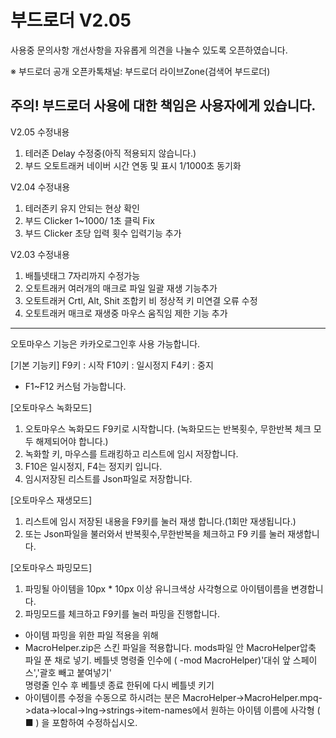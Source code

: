 # 부드로더 V2.05


사용중 문의사항 개선사항을 자유롭게 의견을 나눌수 있도록 오픈하였습니다.

※ 부드로더 공개 오픈카톡채널: 부드로더 라이브Zone(검색어 부드로더)



주의! 부드로더 사용에 대한 책임은 사용자에게 있습니다.
---------------------------------------------------------------------------------------
V2.05 수정내용
1. 테러존 Delay 수정중(아직 적용되지 않습니다.)
2. 부드 오토트래커 네이버 시간 연동 및 표시 1/1000초 동기화


V2.04 수정내용
1. 테러존키 유지 안되는 현상 확인
2. 부드 Clicker 1~1000/ 1초 클릭 Fix
3. 부드 Clicker 초당 입력 횟수 입력기능 추가


V2.03 수정내용
1. 배틀넷태그 7자리까지 수정가능
2. 오토트래커 여러개의 매크로 파일 일괄 재생 기능추가
3. 오토트래커 Crtl, Alt, Shit 조합키 비 정상적 키 미연결 오류 수정
4. 오토트래커 매크로 재생중 마우스 움직임 제한 기능 추가
----------------------------------------------------------------------------------------

오토마우스 기능은 카카오로그인후 사용 가능합니다.

[기본 기능키]
F9키  : 시작
F10키 : 일시정지
F4키  : 중지
* F1~F12 커스텀 가능합니다.

[오토마우스 녹화모드]
1. 오토마우스 녹화모드 F9키로 시작합니다.
   (녹화모드는 반복횟수, 무한반복 체크 모두 해제되어야 합니다.)
2. 녹화할 키, 마우스를 트래킹하고 리스트에 임시 저장합니다.
3. F10은 일시정지, F4는 정지키 입니다.
4. 임시저장된 리스트를 Json파일로 저장합니다.

[오토마우스 재생모드]
1. 리스트에 임시 저장된 내용을 F9키를 눌러 재생 합니다.(1회만 재생됩니다.)
2. 또는 Json파일을 불러와서 반복횟수,무한반복을 체크하고 F9 키를 눌러 재생합니다.

[오토마우스 파밍모드]
1. 파밍될 아이템을 10px * 10px 이상 유니크색상 사각형으로 아이템이름을 변경합니다.
2. 파밍모드를 체크하고 F9키를 눌러 파밍을 진행합니다.
* 아이템 파밍을 위한 파일 적용을 위해
* MacroHelper.zip은 스킨 파일을 적용합니다.
  mods파일 안 MacroHelper압축 파일 푼 채로 넣기.
  베틀넷 명령줄 인수에 ( -mod MacroHelper)'대쉬 앞 스페이스','괄호 빼고 붙여넣기'  
  명령줄 인수 후 베틀넷 종료 한뒤에 다시 베틀넷 키기
* 아이템이름 수정을 수동으로 하시려는 분은 MacroHelper->MacroHelper.mpq->data->local->lng->strings->item-names에서 원하는 아이템 이름에 사각형 ( ■ ) 을 포함하여 수정하십시오.
